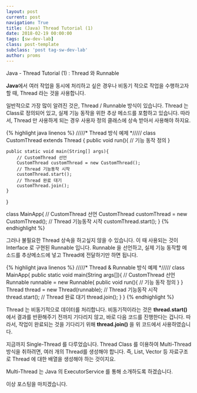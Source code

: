 ```yaml
---
layout: post
current: post
navigation: True
title: (Java) Thread Tutorial (1)
date: 2018-02-19 00:00:00
tags: [sw-dev-lab]
class: post-template
subclass: 'post tag-sw-dev-lab'
author: proms
---
```


Java - Thread Tutorial (1) : Thread 와 Runnable

**Java**에서 여러 작업을 동시에 처리하고 싶은 경우나 비동기 적으로 작업을 수행하고자 할 때, Thread 라는 것을 사용합니다.

일반적으로 가장 많이 알려진 것은, Thread / Runnable 방식이 있습니다.
Thread 는 Class로 정의되어 있고, 실제 기능 동작을 위한 추상 메소드를 포함하고 있습니다.
따라서, Thread 만 사용하게 되는 경우 사용자 정의 클래스에 상속 받아서 사용해야 하지요.

{% highlight java linenos %}
/////* Thread 방식 예제 */////
class CustomThread extends Thread
{
	public void run(){
		// 기능 동작 정의
	}

	public static void main(String[] args){
		// CustomThread 선언
		CustomThread customThread = new CustomThread();
		// Thread 기능동작 시작
		customThread.start();
		// Thread 완료 대기
		customThread.join();
	}
}

class MainApp{
	// CustomThread 선언
	CustomThread customThread = new CustomThread();
	// Thread 기능동작 시작
	customThread.start();
}
{% endhighlight %}

그러나 불필요한 Thread 상속을 하고싶지 않을 수 있습니다.
이 때 사용되는 것이 Interface 로 구현된 Runnable 입니다.
Runnable 을 선언하고, 실제 기능 동작할 메소드를 추상메소드에 넣고 Thread에 전달하기만 하면 됩니다.

{% highlight java linenos %}
/////* Thread & Runnable 방식 예제 */////
class MainApp{
	public static void main(String args[]){
		// CustomThread 선언
		Runnable runnable = new Runnable{
			public void run(){
				// 기능 동작 정의
			}
		}
		Thread thread = new Thread(runnable);
		// Thread 기능동작 시작
		thread.start();
		// Thread 완료 대기
		thread.join();
	}
}
{% endhighlight %}

Thread 는 비동기적으로 데이터를 처리합니다.
비동기적이라는 것은 **thread.start()** 에서 결과를 반환해주기 전까지 기다리지 않고, 바로 다음 코드를 진행한다는 겁니다.
따라서, 작업이 완료되는 것을 기다리기 위해 **thread.join()** 을 위 코드에서 사용하였습니다.

지금까지 Single-Thread 를 다루었습니다.
Thread Class 를 이용하여 Multi-Thread 방식을 취하려면, 여러 개의 Thread를 생성해야 합니다.
즉, List, Vector 등 자료구조로 Thread 에 대한 배열을 생성해야 하는 것이지요.

Multi-Thread 는 Java 의 ExecutorService 를 통해 소개하도록 하겠습니다.

이상 포스팅을 마치겠습니다.
